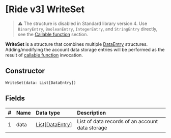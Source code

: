 # [Ride v3] WriteSet

> :warning: The structure is disabled in Standard library version 4. Use `BinaryEntry`, `BooleanEntry`, `IntegerEntry`, and `StringEntry` directly, see the [Callable function](/en/ride/functions/callable-function) section.

**WriteSet** is a structure that combines multiple [DataEntry](/en/ride/structures/script-actions/data-entry) structures. Adding/modifying the account data storage entries will be performed as the result of [callable function](/en/ride/functions/callable-function) invocation.

## Constructor

``` ride
WriteSet(data: List[DataEntry])
```

## Fields

| # | Name | Data type | Description |
| :--- | :--- | :--- | :--- |
| 1 | data | [List](/en/ride/data-types/list)[[DataEntry](/en/ride/structures/script-actions/data-entry)] | List of data records of an account data storage |
